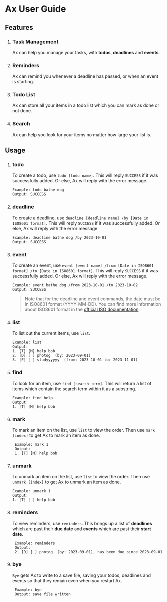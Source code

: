 # Ax User Guide

## Features

1. ### Task Management
    Ax can help you manage your tasks, with **todos**, **deadlines** and **events**.
2. ### Reminders
    Ax can remind you whenever a deadline has passed, or when an event is starting.
3. ### Todo List
    Ax can store all your items in a todo list which you can mark as done or not done.
4. ### Search
    Ax can help you look for your items no matter how large your list is.

## Usage

1. ### todo
    To create a todo, use `todo [todo name]`. This will reply `SUCCESS` if it was successfully added. Or else, Ax will
    reply with the error message.
    ```
    Example: todo bathe dog
    Output: SUCCESS
    ```
2. ### deadline
    To create a deadline, use `deadline [deadline name] /by [Date in ISO8601 format]`. This will reply `SUCCESS` if it
    was successfully added. Or else, Ax will reply with the error message.
    ```
    Example: deadline bathe dog /by 2023-10-01
    Output: SUCCESS
    ```
3. ### event

    To create an event, use `event [event name] /from [Date in ISO8601 format] /to [Date in ISO8601 format]`. This
    will reply `SUCCESS` if it was successfully added. Or else, Ax will reply with the error message.

    ```
    Example: event bathe dog /from 2023-10-01 /to 2023-10-02
    Output: SUCCESS
    ```

    > Note that for the deadline and event commands, the date must be in ISO8601 format (YYYY-MM-DD). You can find more information about ISO8601 format in the [official ISO documentation](https://www.iso.org/iso-8601-date-and-time-format.html).

4. ### list
    To list out the current items, use `list`.

    ```
    Example: list
    Output:
    1. [T] [M] help bob
    2. [D] [ ] photog  (by: 2023-09-01)
    3. [E] [ ] studyyyyyy  (from: 2023-10-01 to: 2023-11-01)
    ```
   
5. ### find
    To look for an item, use `find [search term]`. This will return a list of items which contain the search term within
    it as a substring.

    ```
    Example: find help
    Output:
    1. [T] [M] help bob
    ```
   
6. ### mark
    To mark an item on the list, use `list` to view the order. Then use `mark [index]` to get Ax to mark an item as done.
    
   ```
    Example: mark 1
    Output:
    1. [T] [M] help bob
    ```
   
7. ### unmark
    To unmark an item on the list, use `list` to view the order. Then use `unmark [index]` to get Ax to unmark an item as
    done.

    ```
    Example: unmark 1
    Output:
    1. [T] [ ] help bob
    ```
   
8. ### reminders
    To view reminders, use `reminders`. This brings up a list of **deadlines** which are past their **due date** and **events** which are past their **start date**.
    
   ```
    Example: reminders
    Output:
    2. [D] [ ] photog  (by: 2023-09-01), has been due since 2023-09-01
    ```
   
9. ### bye
    `Bye` gets Ax to write to a save file, saving your todos, deadlines and events so that they remain even when you
    restart Ax.
    
   ```
    Example: bye
    Output: save file written
    ```
